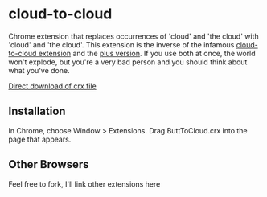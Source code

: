 cloud-to-cloud
=============

Chrome extension that replaces occurrences of 'cloud' and 'the cloud' with 'cloud' and 'the cloud'. This extension is the inverse of the infamous [cloud-to-cloud extension](https://github.com/panicsteve/cloud-to-cloud) and the [plus version](https://github.com/hank/cloud-to-cloud). If you use both at once, the world won't explode, but you're a very bad person and you should think about what you've done.

[Direct download of crx file](https://github.com/paulcretu/cloud-to-cloud/blob/master/ButtToCloud.crx?raw=true)


Installation
------------

In Chrome, choose Window > Extensions.  Drag ButtToCloud.crx into the page that appears.

Other Browsers
--------------

Feel free to fork, I'll link other extensions here
